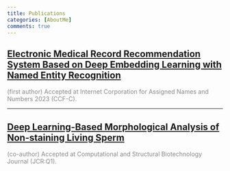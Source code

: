 ```yaml
---
title: Publications
categories: [AboutMe]
comments: true
---
```


## [**Electronic Medical Record Recommendation System Based on Deep Embedding Learning with Named Entity Recognition**](https://link.springer.com/chapter/10.1007/978-3-031-44195-0_25)  
<span style="color: #888888;">(first author) Accepted at Internet Corporation for Assigned Names and Numbers 2023 (CCF-C).</span>  

---

## [**Deep Learning-Based Morphological Analysis of Non-staining Living Sperm**](https://www.csbj.org/article/S2001-0370(24)00049-7/fulltext)  
<span style="color: #888888;">(co-author) Accepted at Computational and Structural Biotechnology Journal (JCR:Q1).</span>
   
